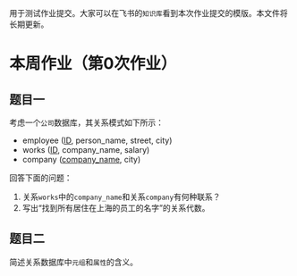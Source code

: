 用于测试作业提交。大家可以在飞书的`知识库`看到本次作业提交的模版。本文件将长期更新。

# 本周作业（第0次作业）
## 题目一
考虑一个`公司`数据库，其关系模式如下所示：

- employee (<ins>ID</ins>, person_name, street, city)
- works (<ins>ID</ins>, company_name, salary)
- company (<ins>company_name</ins>, city)

回答下面的问题：

1. 关系`works`中的`company_name`和关系`company`有何种联系？
2. 写出“找到所有居住在上海的员工的名字”的关系代数。

## 题目二
简述关系数据库中`元组`和`属性`的含义。



